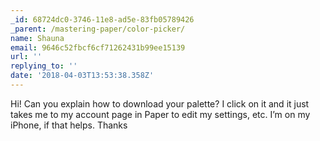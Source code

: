 ```yaml
---
_id: 68724dc0-3746-11e8-ad5e-83fb05789426
_parent: /mastering-paper/color-picker/
name: Shauna
email: 9646c52fbcf6cf71262431b99ee15139
url: ''
replying_to: ''
date: '2018-04-03T13:53:38.358Z'
---
```


Hi! Can you explain how to download your palette? I click on it and it just
takes me to my account page in Paper to edit my settings, etc. I’m on my iPhone,
if that helps. Thanks
